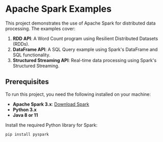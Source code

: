 # Apache Spark Examples

This project demonstrates the use of Apache Spark for distributed data processing. The examples cover:
1. **RDD API**: A Word Count program using Resilient Distributed Datasets (RDDs).
2. **DataFrame API**: A SQL Query example using Spark's DataFrame and SQL functionality.
3. **Structured Streaming API**: Real-time data processing using Spark's Structured Streaming.

## **Prerequisites**

To run this project, you need the following installed on your machine:
- **Apache Spark 3.x**: [Download Spark](https://spark.apache.org/downloads.html)
- **Python 3.x**
- **Java 8 or 11**

Install the required Python library for Spark:
```bash
pip install pyspark

